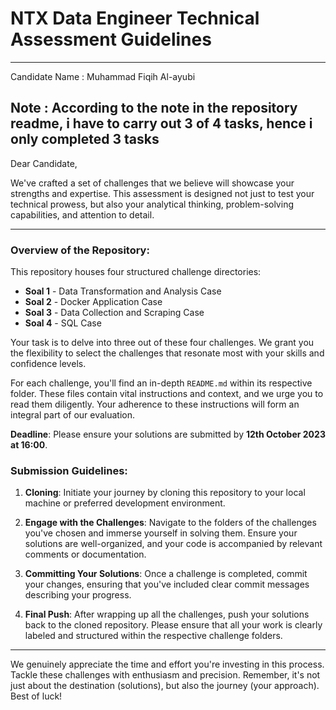 # NTX Data Engineer Technical Assessment Guidelines

---
Candidate Name : Muhammad Fiqih Al-ayubi

Note : 
According to the note in the repository readme, i have to carry out 3 of 4 tasks, hence i only completed 3 tasks
---

Dear Candidate,

We've crafted a set of challenges that we believe will showcase your strengths and expertise. This assessment is designed not just to test your technical prowess, but also your analytical thinking, problem-solving capabilities, and attention to detail.

---

### Overview of the Repository:

This repository houses four structured challenge directories: 
- **Soal 1** - Data Transformation and Analysis Case
- **Soal 2** - Docker Application Case
- **Soal 3** - Data Collection and Scraping Case
- **Soal 4** - SQL Case

Your task is to delve into three out of these four challenges. We grant you the flexibility to select the challenges that resonate most with your skills and confidence levels. 

For each challenge, you'll find an in-depth `README.md` within its respective folder. These files contain vital instructions and context, and we urge you to read them diligently. Your adherence to these instructions will form an integral part of our evaluation.

**Deadline**: Please ensure your solutions are submitted by **12th October 2023 at 16:00**.

### Submission Guidelines:

1. **Cloning**: Initiate your journey by cloning this repository to your local machine or preferred development environment.

2. **Engage with the Challenges**: Navigate to the folders of the challenges you've chosen and immerse yourself in solving them. Ensure your solutions are well-organized, and your code is accompanied by relevant comments or documentation.

3. **Committing Your Solutions**: Once a challenge is completed, commit your changes, ensuring that you've included clear commit messages describing your progress.

4. **Final Push**: After wrapping up all the challenges, push your solutions back to the cloned repository. Please ensure that all your work is clearly labeled and structured within the respective challenge folders.

---

We genuinely appreciate the time and effort you're investing in this process. Tackle these challenges with enthusiasm and precision. Remember, it's not just about the destination (solutions), but also the journey (your approach). Best of luck!
